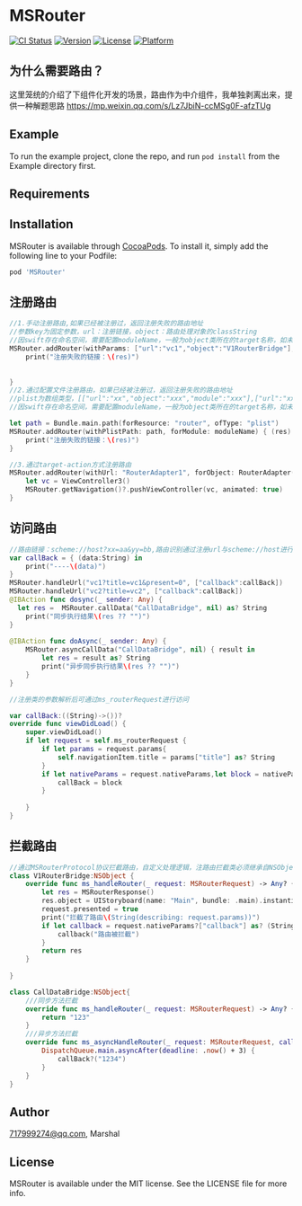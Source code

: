 # MSRouter

[![CI Status](https://img.shields.io/travis/717999274@qq.com/ZRouter.svg?style=flat)](https://travis-ci.org/717999274@qq.com/ZRouter)
[![Version](https://img.shields.io/cocoapods/v/ZRouter.svg?style=flat)](https://cocoapods.org/pods/ZRouter)
[![License](https://img.shields.io/cocoapods/l/ZRouter.svg?style=flat)](https://cocoapods.org/pods/ZRouter)
[![Platform](https://img.shields.io/cocoapods/p/ZRouter.svg?style=flat)](https://cocoapods.org/pods/ZRouter)

## 为什么需要路由？
这里笼统的介绍了下组件化开发的场景，路由作为中介组件，我单独剥离出来，提供一种解题思路
https://mp.weixin.qq.com/s/Lz7JbiN-ccMSg0F-afzTUg

## Example

To run the example project, clone the repo, and run `pod install` from the Example directory first.

## Requirements

## Installation

MSRouter is available through [CocoaPods](https://cocoapods.org). To install
it, simply add the following line to your Podfile:

```ruby
pod 'MSRouter'
```
## 注册路由
```swift
//1.手动注册路由,如果已经被注册过，返回注册失败的路由地址
//参数key为固定参数，url：注册链接，object：路由处理对象的classString
//因swift存在命名空间，需要配置moduleName，一般为object类所在的target名称，如未配置，默认取 Bundle.main.infoDictionary?["CFBundleExecutable"]
MSRouter.addRouter(withParams: ["url":"vc1","object":"V1RouterBridge"], forModule: moduleName) { (res) in
    print("注册失败的链接：\(res)")
    
    
}
//2.通过配置文件注册路由，如果已经被注册过，返回注册失败的路由地址
//plist为数组类型，[["url":"xx","object":"xxx","module":"xxx"],["url":"xx","object":"xxx","module":"xxx"]]
//因swift存在命名空间，需要配置moduleName，一般为object类所在的target名称，如未配置，默认取 Bundle.main.infoDictionary?["CFBundleExecutable"]

let path = Bundle.main.path(forResource: "router", ofType: "plist")
MSRouter.addRouter(withPlistPath: path, forModule: moduleName) { (res) in
    print("注册失败的链接：\(res)")
}

//3.通过target-action方式注册路由
MSRouter.addRouter(withUrl: "RouterAdapter1", forObject: RouterAdapter(), completed: nil) { (request) in
    let vc = ViewController3()
    MSRouter.getNavigation()?.pushViewController(vc, animated: true)
}
```
## 访问路由
```swift
//路由链接：scheme://host?xx=aa&yy=bb,路由识别通过注册url与scheme://host进行匹配
var callBack = { (data:String) in
    print("----\(data)")
}
MSRouter.handleUrl("vc1?title=vc1&present=0", ["callback":callBack])
MSRouter.handleUrl("vc2?title=vc2", ["callback":callBack])
@IBAction func dosync(_ sender: Any) {
  let res =  MSRouter.callData("CallDataBridge", nil) as? String
    print("同步执行结果\(res ?? "")")
}
    
@IBAction func doAsync(_ sender: Any) {
    MSRouter.asyncCallData("CallDataBridge", nil) { result in
        let res = result as? String
        print("异步同步执行结果\(res ?? "")")
    }
}

//注册类的参数解析后可通过ms_routerRequest进行访问

var callBack:((String)->())?
override func viewDidLoad() {
    super.viewDidLoad()
    if let request = self.ms_routerRequest {
        if let params = request.params{
            self.navigationItem.title = params["title"] as? String
        }
        if let nativeParams = request.nativeParams,let block = nativeParams["callback"] as? ((String)->()){
            callBack = block
        }
        
    }
}
```
## 拦截路由


```swift
//通过MSRouterProtocol协议拦截路由，自定义处理逻辑，注路由拦截类必须继承自NSObject
class V1RouterBridge:NSObject {
    override func ms_handleRouter(_ request: MSRouterRequest) -> Any? {
        let res = MSRouterResponse()
        res.object = UIStoryboard(name: "Main", bundle: .main).instantiateViewController(withIdentifier: "ViewController1")
        request.presented = true
        print("拦截了路由\(String(describing: request.params))")
        if let callback = request.nativeParams?["callback"] as? (String)->(){
            callback("路由被拦截")
        }
        return res
    }
    
}

class CallDataBridge:NSObject{
    ///同步方法拦截
    override func ms_handleRouter(_ request: MSRouterRequest) -> Any? {
        return "123"
    }
    ///异步方法拦截
    override func ms_asyncHandleRouter(_ request: MSRouterRequest, callBack: ((Any?) -> (Void))?) {
        DispatchQueue.main.asyncAfter(deadline: .now() + 3) {
            callBack?("1234")
        }
    }
}
```

## Author

717999274@qq.com, Marshal

## License

MSRouter is available under the MIT license. See the LICENSE file for more info.
